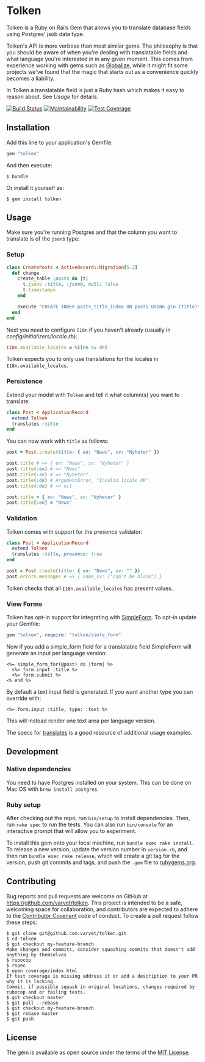 # Tolken
Tolken is a Ruby on Rails Gem that allows you to translate database fields using Postgres' jsob data type.

Tolken's API is more verbose than most similar gems. The philosophy is that you should be aware of when you're dealing with translatable fields and what language you're interested in in any given moment. This comes from experience working with gems such as [Globalize](https://github.com/globalize/globalize), while it might fit some projects we've found that the magic that starts out as a convenience quickly becomes a liability.

In Tolken a translatable field is just a Ruby hash which makes it easy to reason about. See *Usage* for details.

[![Build Status](https://travis-ci.org/varvet/tolken.svg?branch=master)](https://travis-ci.org/varvet/tolken)
[![Maintainability](https://api.codeclimate.com/v1/badges/72c772179a8baa586f7f/maintainability)](https://codeclimate.com/github/varvet/tolken/maintainability)
[![Test Coverage](https://api.codeclimate.com/v1/badges/72c772179a8baa586f7f/test_coverage)](https://codeclimate.com/github/varvet/tolken/test_coverage)

## Installation
Add this line to your application's Gemfile:

```ruby
gem "tolken"
```

And then execute:

    $ bundle

Or install it yourself as:

    $ gem install tolken

## Usage
Make sure you're running Postgres and that the column you want to translate is of the `jsonb` type:

### Setup
```rb
class CreatePosts < ActiveRecord::Migration[5.2]
  def change
    create_table :posts do |t|
      t.jsonb :title, :jsonb, null: false
      t.timestamps
    end

    execute "CREATE INDEX posts_title_index ON posts USING gin (title)"
  end
end
```

Next you need to configure `I18n` if you haven't already (usually in *config/initializers/locale.rb*):

```rb
I18n.available_locales = %i[en sv de]
```

Tolken expects you to only use translations for the locales in `I18n.available_locales`.

### Persistence
Extend your model with `Tolken` and tell it what column(s) you want to translate:

```rb
class Post < ApplicationRecord
  extend Tolken
  translates :title
end
```

You can now work with `title` as follows:

```rb
post = Post.create(title: { en: "News", sv: "Nyheter" })

post.title # => { en: "News", sv: "Nyheter" }
post.title(:en) # => "News"
post.title(:sv) # => "Nyheter"
post.title(:dk) # ArgumentError, "Invalid locale dk"
post.title(:de) # => nil

post.title = { en: "News", sv: "Nyheter" }
post.title[:en] = "News"
```

### Validation
Tolken comes with support for the *presence* validator:

```rb
class Post < ApplicationRecord
  extend Tolken
  translates :title, presence: true
end

post = Post.create(title: { en: "News", sv: "" })
post.errors.messages # => { name_sv: ["can't be blank"] }
```

Tolken checks that all `I18n.available_locales` has present values.

### View Forms
Tolken has opt-in support for integrating with [SimpleForm](https://github.com/plataformatec/simple_form). To opt-in update your Gemfile:

```ruby
gem "tolken", require: "tolken/simle_form"
```

Now if you add a simple_form field for a translatable field SimpleForm will generate an input per language version:

```erb
<%= simple_form_for(@post) do |form| %>
  <%= form.input :title %>
  <%= form.submit %>
<% end %>
```

By default a text input field is generated. If you want another type you can override with:

```erb
<%= form.input :title, type: :text %>
```

This will instead render one text area per language version.

The specs for [translates](spec/tolken/translates_spec.rb) is a good resource of additional usage examples.

## Development

### Native dependencies
You need to have Postgres installed on your system. This can be done on Mac OS with `brew install postgres`.

### Ruby setup
After checking out the repo, run `bin/setup` to install dependencies. Then, run `rake spec` to run the tests. You can also run `bin/console` for an interactive prompt that will allow you to experiment.

To install this gem onto your local machine, run `bundle exec rake install`. To release a new version, update the version number in `version.rb`, and then run `bundle exec rake release`, which will create a git tag for the version, push git commits and tags, and push the `.gem` file to [rubygems.org](https://rubygems.org).

## Contributing
Bug reports and pull requests are welcome on GitHub at https://github.com/varvet/tolken. This project is intended to be a safe, welcoming space for collaboration, and contributors are expected to adhere to the [Contributor Covenant](http://contributor-covenant.org) code of conduct. To create a pull request follow these steps:

    $ git clone git@github.com:varvet/tolken.git
    $ cd tolken
    $ git checkout my-feature-branch
    Make changes and commits, consider squashing commits that doesn't add anything by themselves
    $ rubocop
    $ rspec
    $ open coverage/index.html
    If test coverage is missing address it or add a description to your PR why it is lacking.
    Commit, if possible squash in original locations, changes required by rubocop and or failing tests.
    $ git checkout master
    $ git pull --rebase
    $ git checkout my-feature-branch
    $ git rebase master
    $ git push

## License
The gem is available as open source under the terms of the [MIT License](https://opensource.org/licenses/MIT).

